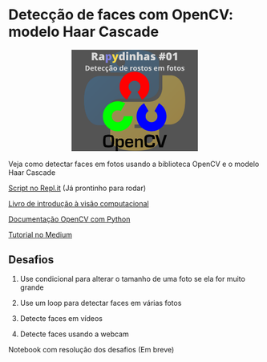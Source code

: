 # Detecção de faces com OpenCV: modelo Haar Cascade

<p align="center">
  <img src="https://github.com/Patotricks15/Rapydinhas/blob/main/Detec%C3%A7%C3%A3o%20de%20faces%20(OpenCV%20%2B%20Haar%20Cascade)/Rapydinhas%20%2301.png" width="50%" title="hover text">
</p>

Veja como detectar faces em fotos usando a biblioteca OpenCV e o modelo Haar Cascade

[Script no Repl.it](https://repl.it/@Patotricks15/DeteccaofacesHaarcascade-Rapydinhas-01#main.py) (Já prontinho para rodar)

[Livro de introdução à visão computacional](https://github.com/Patotricks15/Rapydinhas/blob/main/Detec%C3%A7%C3%A3o%20de%20faces%20(OpenCV%20%2B%20Haar%20Cascade)/Livro-Introdu%C3%A7%C3%A3o-a-Vis%C3%A3o-Computacional-com-Python-e-OpenCV-3.pdf)

[Documentação OpenCV com Python](https://github.com/Patotricks15/Rapydinhas/blob/main/Detec%C3%A7%C3%A3o%20de%20faces%20(OpenCV%20%2B%20Haar%20Cascade)/opencv-python-tutroals-readthedocs-io-en-latest.pdf)

[Tutorial no Medium](https://patrickufrrj.medium.com/detec%C3%A7%C3%A3o-de-faces-com-python-opencv-modelo-haar-cascade-485bc1bcb368)

## Desafios

1. Use condicional para alterar o tamanho de uma foto se ela for muito grande

2. Use um loop para detectar faces em várias fotos

3. Detecte faces em vídeos

4. Detecte faces usando a webcam

Notebook com resolução dos desafios (Em breve)
